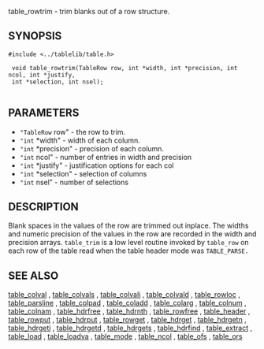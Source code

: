 

 table_rowtrim  - trim blanks out of a row structure.

SYNOPSIS
--------
 

```
#include <../tablelib/table.h>

 void table_rowtrim(TableRow row, int *width, int *precision, int ncol, int *justify,
 int *selection, int nsel);
 

```
PARAMETERS
----------
  * `"TableRow` row" - the row to trim.
  * `"int` *width" - width of each column.
  * `"int` *precision" - precision of each column.
  * `"int` ncol" - number of entries in width and precision
  * `"int` *justify" - justification options for each col
  * `"int` *selection" - selection of columns
  * `"int` nsel" - number of selections

DESCRIPTION
-----------
 Blank spaces in the values of the row are trimmed out inplace.
 The widths and numeric precision of the values in the row are
 recorded in the width and precision arrays. `table_trim` is a
 low level routine invoked by `table_row` on each row of the
 table read when the table header mode was `TABLE_PARSE.`

SEE ALSO
--------
[table_colval](table_colval.html)
 ,
[table_colvals](table_colvals.html)
 ,
[table_colvali](table_colvali.html)
 ,
[table_colvald](table_colvald.html)
 ,
[table_rowloc](table_rowloc.html)
 ,
[table_parsline](table_parsline.html)
 ,
[table_colpad](table_colpad.html)
 ,
[table_coladd](table_coladd.html)
 ,
[table_colarg](table_colarg.html)
 ,
[table_colnum](table_colnum.html)
 ,
[table_colnam](table_colnam.html)
 ,
[table_hdrfree](table_hdrfree.html)
 ,
[table_hdrnth](table_hdrnth.html)
 ,
[table_rowfree](table_rowfree.html)
 ,
[table_header](table_header.html)
 ,
[table_rowput](table_rowput.html)
 ,
[table_hdrput](table_hdrput.html)
 ,
[table_rowget](table_rowget.html)
 ,
[table_hdrget](table_hdrget.html)
 ,
[table_hdrgetn](table_hdrgetn.html)
 ,
[table_hdrgeti](table_hdrgeti.html)
 ,
[table_hdrgetd](table_hdrgetd.html)
 ,
[table_hdrgets](table_hdrgets.html)
 ,
[table_hdrfind](table_hdrfind.html)
 ,
[table_extract](table_extract.html)
 ,
[table_load](table_load.html)
 ,
[table_loadva](table_loadva.html)
 ,
[table_mode](table_mode.html)
 ,
[table_ncol](table_ncol.html)
 ,
[table_ofs](table_ofs.html)
 ,
[table_ors](table_ors.html)
 
